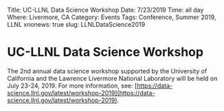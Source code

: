 Title: UC-LLNL Data Science Workshop
Date: 7/23/2019
Time: all day
Where: Livermore, CA
Category: Events
Tags: Conference, Summer 2019, LLNL
xnonews: true
slug: LLNLDataScience2019

#  UC-LLNL Data Science Workshop

The 2nd annual data science workshop supported by the University of California and the Lawrence Livermore National Laboratory will be held on July 23-24, 2019. For more information, see: [https://data-science.llnl.gov/latest/workshop-2019](https://data-science.llnl.gov/latest/workshop-2019).